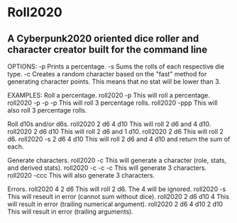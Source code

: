 # Roll2020
## A Cyberpunk2020 oriented dice roller and character creator built for the command line

OPTIONS:
  -p	Prints a percentage.
  -s	Sums the rolls of each respective die type.
  -c	Creates a random character based on the "fast" method for
	generating character points. This means that no stat will be lower than 3.

EXAMPLES:
  Roll a percentage.
    roll2020 -p			This will roll a percentage.
    roll2020 -p -p -p		This will roll 3 percentage rolls.
    roll2020 -ppp		This will also roll 3 percentage rolls.

  Roll d10s and/or d6s.
    roll2020 2 d6 4 d10		This will roll 2 d6 and 4 d10.
    roll2020 2 d6 d10		This will roll 2 d6 and 1 d10.
    roll2020 2 d6		This will roll 2 d6.
    roll2020 -s 2 d6 4 d10	This will roll 2 d6 and 4 d10 and return the sum of each.

  Generate characters.
    roll2020 -c			This will generate a character (role, stats, and derived stats).
    roll2020 -c -c -c		This will generate 3 characters.
    roll2020 -ccc		This will also generate 3 characters.

  Errors.
    roll2020 4 2 d6		This will roll 2 d6. The 4 will be ignored.
    roll2020 -s			This will reseult in error (cannot sum without dice).
    roll2020 2 d6 d10 4		This will result in error (trailing numerical argument).
    roll2020 2 d6 4 d10 2 d10	This will result in error (trailing arguments).

